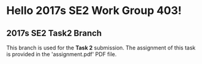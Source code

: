 # Hello 2017s SE2 Work Group 403!

## 2017s SE2 Task2 Branch

This branch is used for the **Task 2** submission.
The assignment of this task is provided in the 'assignment.pdf' PDF file.
